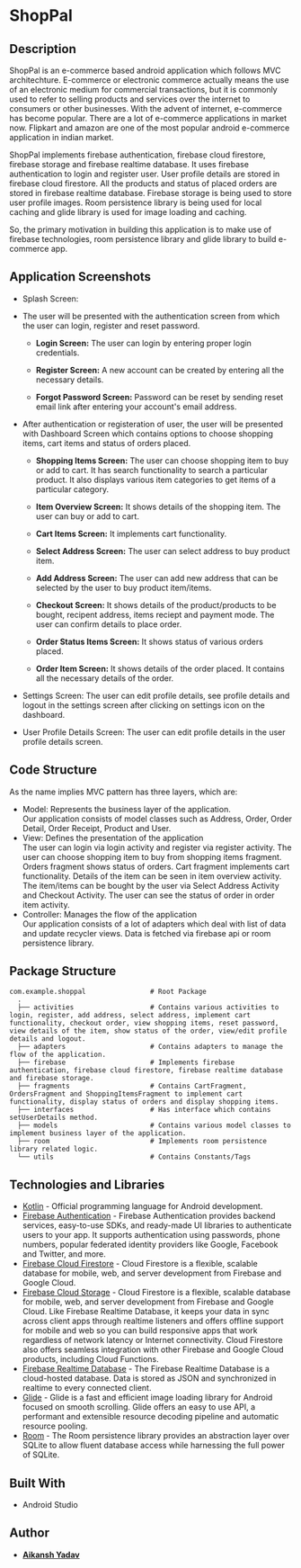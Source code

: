 # ShopPal

## Description

ShopPal is an e-commerce based android application which follows MVC architechture.
E-commerce or electronic commerce actually means the use of an electronic medium for commercial transactions, but it is commonly used to refer to selling products and services over the internet to consumers or other businesses.
With the advent of internet, e-commerce has become popular. There are a lot of e-commerce applications in market now. Flipkart and amazon are one of the most popular android e-commerce application in indian market.

ShopPal implements firebase authentication, firebase cloud firestore, firebase storage and firebase realtime database. It uses firebase authentication to login and register user. User profile details are stored in firebase cloud firestore. All the products and status of placed orders are stored in firebase realtime database. Firebase storage is being used to store user profile images. Room persistence library is being used for local caching and glide library is used for image loading and caching.

So, the primary motivation in building this application is to make use of firebase technologies, room persistence library and glide library to build e-commerce app.


## Application Screenshots

* Splash Screen:

* The user will be presented with the authentication screen from which the user can login, register and reset password.

  - **Login Screen:** The user can login by entering proper login credentials. 

  - **Register Screen:** A new account can be created by entering all the necessary details.

  - **Forgot Password Screen:**  Password can be reset by sending reset email link after entering your account's email address.

* After authentication or registeration of user, the user will be presented with Dashboard Screen which contains options to choose shopping items, cart items and status of orders placed.

  - **Shopping Items Screen:** The user can choose shopping item to buy or add to cart. It has search functionality to search a particular product. It also displays various item categories to get items of a particular category.
  
  - **Item Overview Screen:** It shows details of the shopping item. The user can buy or add to cart.
  
  - **Cart Items Screen:** It implements cart functionality.
  
  - **Select Address Screen:** The user can select address to buy product item.

  - **Add Address Screen:** The user can add new address that can be selected by the user to buy product item/items.

  - **Checkout Screen:** It shows details of the product/products to be bought, recipent address, items reciept and payment mode. The user can confirm details to place order.
  
  - **Order Status Items Screen:** It shows status of various orders placed.
  
  - **Order Item Screen:** It shows details of the order placed. It contains all the necessary details of the order.

* Settings Screen: The user can edit profile details, see profile details and logout in the settings screen after clicking on settings icon on the dashboard.

* User Profile Details Screen: The user can edit profile details in the user profile details screen.

## Code Structure

As the name implies MVC pattern has three layers, which are:

* Model: Represents the business layer of the application. 
 <br> Our application consists of model classes such as Address, Order, Order Detail, Order Receipt, Product and User. 
* View: Defines the presentation of the application
 <br> The user can login via login activity and register via register activity. The user can choose shopping item to buy from shopping items fragment. Orders fragment shows status of orders. Cart fragment implements cart functionality. Details of the item can be seen in item overview activity. The item/items can be bought by the user via Select Address Activity and Checkout Activity. The user can see the status of order in order item activity.  
* Controller: Manages the flow of the application
 <br> Our application consists of a lot of adapters which deal with list of data and update recycler views. Data is fetched via firebase api or room persistence library.
 
 ## Package Structure
 
    com.example.shoppal                # Root Package
      .
      ├── activities                   # Contains various activities to login, register, add address, select address, implement cart functionality, checkout order, view shopping items, reset password, view details of the item, show status of the order, view/edit profile details and logout.
      ├── adapters                     # Contains adapters to manage the flow of the application.
      ├── firebase                     # Implements firebase authentication, firebase cloud firestore, firebase realtime database and firebase storage.  
      ├── fragments                    # Contains CartFragment, OrdersFragment and ShoppingItemsFragment to implement cart functionality, display status of orders and display shopping items.
      ├── interfaces                   # Has interface which contains setUserDetails method.
      ├── models                       # Contains various model classes to implement business layer of the application.
      ├── room                         # Implements room persistence library related logic.
      └── utils                        # Contains Constants/Tags
      
## Technologies and Libraries

- [Kotlin](https://kotlinlang.org/) - Official programming language for Android development.
- [Firebase Authentication](https://firebase.google.com/docs/auth) - Firebase Authentication provides backend services, easy-to-use SDKs, and ready-made UI libraries to authenticate users to your app. It supports authentication using passwords, phone numbers, popular federated identity providers like Google, Facebook and Twitter, and more.
- [Firebase Cloud Firestore](https://firebase.google.com/docs/firestore) - Cloud Firestore is a flexible, scalable database for mobile, web, and server development from Firebase and Google Cloud.
- [Firebase Cloud Storage](https://firebase.google.com/docs/firestore) - Cloud Firestore is a flexible, scalable database for mobile, web, and server development from Firebase and Google Cloud. Like Firebase Realtime Database, it keeps your data in sync across client apps through realtime listeners and offers offline support for mobile and web so you can build responsive apps that work regardless of network latency or Internet connectivity. Cloud Firestore also offers seamless integration with other Firebase and Google Cloud products, including Cloud Functions.
- [Firebase Realtime Database](https://firebase.google.com/docs/database) - The Firebase Realtime Database is a cloud-hosted database. Data is stored as JSON and synchronized in realtime to every connected client.
- [Glide](https://bumptech.github.io/glide/) - Glide is a fast and efficient image loading library for Android focused on smooth scrolling. Glide offers an easy to use API, a performant and extensible resource decoding pipeline and automatic resource pooling.
- [Room](https://developer.android.com/topic/libraries/architecture/room) - The Room persistence library provides an abstraction layer over SQLite to allow fluent database access while harnessing the full power of SQLite.

## Built With

* Android Studio

## Author
* <a href="https://github.com/aikansh2001yadav"> **Aikansh Yadav** </a>
